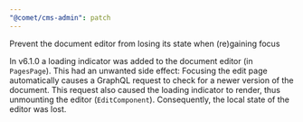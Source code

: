 ```yaml
---
"@comet/cms-admin": patch
---
```


Prevent the document editor from losing its state when (re)gaining focus

In v6.1.0 a loading indicator was added to the document editor (in `PagesPage`). 
This had an unwanted side effect: Focusing the edit page automatically causes a GraphQL request to check for a newer version of the document. This request also caused the loading indicator to render, thus unmounting the editor (`EditComponent`). Consequently, the local state of the editor was lost.
